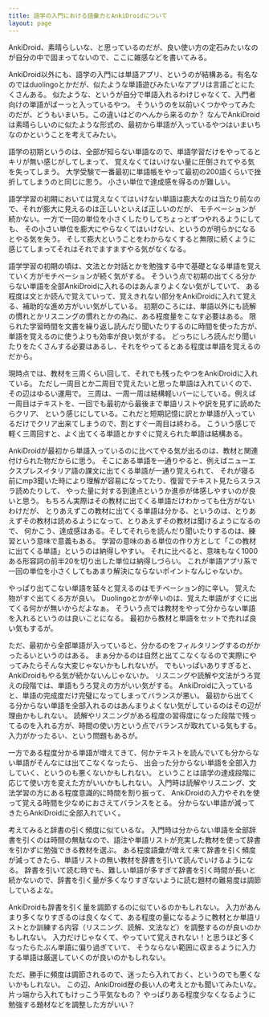 ```yaml
---
title: 語学の入門における語彙力とAnkiDroidについて
layout: page
---
```

AnkiDroid、素晴らしいな、と思っているのだが、良い使い方の定石みたいなのが自分の中で固まってないので、ここに雑感などを書いてみる。

AnkiDroid以外にも、語学の入門には単語アプリ、というのが結構ある。有名なのではduolingoとかだが、似たような単語遊びみたいなアプリは言語ごとにたくさんある。
似たような、というが自分で単語入れるわけじゃなくて、入門者向けの単語がばーっと入っているやつ。
そういうのを以前いくつかやってみたのだが、どうもいまいち。この違いはどのへんから来るのか？
なんでAnkiDroidは素晴らしいのに似たような形式の、最初から単語が入っているやつはいまいちなのかということを考えてみたい。

語学の初期というのは、全部が知らない単語なので、単語学習だけをやってるとキリが無い感じがしてしまって、
覚えなくてはいけない量に圧倒されてやる気を失ってしまう。
大学受験で一番最初に単語帳をやって最初の200語くらいで挫折してしまうのと同じに思う。
小さい単位で達成感を得るのが難しい。

語学学習の初期においては覚えなくてはいけない単語は膨大なのは当たり前なので、それが膨大に見えるのは正しいといえば正しいのだが、
モチベーションが続かない。一方で一回の単位を小さくしたりしてちょっとずつやれるようにしても、
その小さい単位を膨大にやらなくてはいけない、というのが明らかになるとやる気を失う。
そして膨大ということをわからなくすると無限に続くように感じてしまってそれはそれでますますやる気がなくなる。

語学学習の初期の頃は、文法とか対話とかを勉強する中で基礎となる単語を覚えていく方がモチベーションが続く気がする。
そういう点で初期の出てくる分からない単語を全部AnkiDroidに入れるのはあんまりよくない気がしていて、
ある程度は文とか読んで覚えていって、覚えきれない部分をAnkiDroidに入れて覚える、補助的な進め方がいい気がしている。
初期のころには、単語以外にも読解の慣れとかリスニングの慣れとかの為に、ある程度量をこなす必要はある。
限られた学習時間を文書を繰り返し読んだり聞いたりするのに時間を使った方が、単語を覚えるのに使うよりも効率が良い気がする。
どっちにしろ読んだり聞いたりをたくさんする必要はあるし、それをやってるとある程度は単語を覚えるのだから。

現時点では、教材を三周くらい回して、それでも残ったやつをAnkiDroidに入れている。
ただし一周目とか二周目で覚えたいと思った単語は入れていくので、その辺はゆるい運用で。
三周は、一周一周は結構軽いバーにしている。例えば一周目はテキストを、一回でも最初から最後まで単語リストや訳を見ずに読めたらクリア、
という感じにしている。これだと短期記憶に訳とか単語が入っているだけでクリア出来てしまうので、割とすぐ一周目は終わる。
こういう感じで軽く三周回すと、よく出てくる単語とかすぐに覚えられた単語は結構ある。

AnkiDroidが最初から単語入っているのに比べてやる気が出るのは、教材と関連付けられた物だからに思う。
そこにある単語を一通りやると、例えばニューエクスプレスイタリア語の課文に出てくる単語が一通り覚えられて、
それが寝る前にmp3聞いた時により理解が容易になってたり、復習でテキスト見たらスラスラ読めたりして、
やった量に対する到達点というか進歩が体感しやすいのが良いと思う。
もちろん実際はその教材に出てくる単語だけわかっても仕方がないわけだが、
とりあえずこの教材に出てくる単語は分かる、というのは、とりあえずその教材は読めるようになって、とりあえずその教材は聞けるようになるので、
何かこう、達成感はある。そしてそれらを読んだり聞いたりするのは、練習という意味で意義もある。
学習の意味のある単位の作り方として「この教材に出てくる単語」というのは納得しやすい。
それに比べると、意味もなく1000ある形容詞の前半20を切り出した単位は納得しづらい。
これが単語アプリ系で一回の単位を小さくしてもあまり解決にならないポイントなんじゃないか。

やっぱり出てこない単語を延々と覚えるのはモチベーション的に辛い。
覚えた物がすぐ出てくる方が良い。
Duolingoとかが辛いのは、覚えた単語がすぐに出てくる何かが無いからだよなぁ。
そういう点では教材をやって分からない単語を入れるというのは良いことになる。
最初から教材と単語をセットで売れば良い気もするが。

ただ、最初から全部単語が入っていると、分かるのをフィルタリングするのがかったるいというのはある。
まぁ分かるのは自然と出てこなくなるので実際にやってみたらそんな大変じゃないかもしれないが。
でもいっぱいありすぎると、AnkiDroidもやる気が続かないんじゃないか。
リスニングや読解や文法がうろ覚えの段階では、単語もうろ覚えの方がいい気がする。
AnkiDroidに入っていると、単語の完成度だけ完璧になってしまってバランスが悪い。
最初から出てくる分からない単語を全部入れるのはあんまりよくない気がしているのはその辺が理由かもしれない。
読解やリスニングがある程度の習得度になった段階で残ってるのを入れる方が、時間の使い方という点でバランスが取れている気もする。
入力がかったるい、という問題もあるが。

一方である程度分かる単語が増えてきて、何かテキストを読んでいても分からない単語がそんなには出てこなくなったら、
出会った分からない単語を全部入力していく、というのも悪くないかもしれない。
ということは語学の達成段階に応じて使い方を変えた方がいいかもしれない。
入門時は読解やリスニング、文法学習の方にある程度意識的に時間を割り振って、
AnkiDroidの入力やそれを使って覚える時間を少なめにおさえてバランスをとる。
分からない単語が減ってきたらAnkiDroidに全部入れていく。

考えてみると辞書の引く頻度に似ているな。
入門時は分からない単語を全部辞書を引くのは時間の無駄なので、語注や単語リストが充実した教材を使って辞書を引かずに勉強できる教材を選ぶ。
ある程度語彙が増えて来て辞書を引く頻度が減ってきたら、単語リストの無い教材を辞書を引いて読んでいけるようになる。
辞書を引いて読む時でも、難しい単語が多すぎて辞書を引く時間が長いと続かないので、辞書を引く量が多くなりすぎないように読む題材の難易度は調節しているよな。

AnkiDroidも辞書を引く量を調節するのに似ているのかもしれない。
入力があんまり多くなりすぎるのは良くなくて、ある程度の量になるように教材とか単語リストとか訓練する内容（リスニング、読解、文法など）を調整するのが良いのかもしれない。
入力だけじゃなくて、やっていて覚えきれない！と思うほど多くなったらたぶん単語に偏り過ぎていて、
そうならない範囲に収まるように入力する単語は厳選していくのが良いのかもしれない。

ただ、勝手に頻度は調節されるので、迷ったら入れておく、というのでも悪くないかもしれない。
この辺、AnkiDroid歴の長い人の考えとかも聞いてみたいな。片っ端から入れてもけっこう平気なもの？
やっぱりある程度少なくなるように勉強する題材などを調整した方がいい？